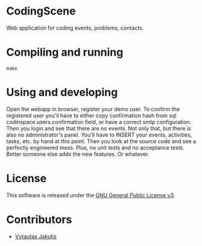 # CodingScene

Web application for coding events, problems, contacts.

# Compiling and running

    make

# Using and developing

Open the webapp in browser, register your demo user.
To confirm the registered user you'll have to either copy confirmation hash from sql codinspace.users.confirmation field, or have a correct smtp configuration.
Then you login and see that there are no events.
Not only that, but there is also no administrator's panel.
You'll have to INSERT your events, activities, tasks, etc. by hand at this point.
Then you look at the source code and see a perfectly engineered mess.
Plus, no unit tests and no acceptance tests.
Better someone else adds the new features.
Or whatever.

# License

This software is released under the [GNU General Public License v3](http://www.gnu.org/copyleft/gpl.html).

# Contributors

  * [Vytautas Jakutis](https://jakut.is)
